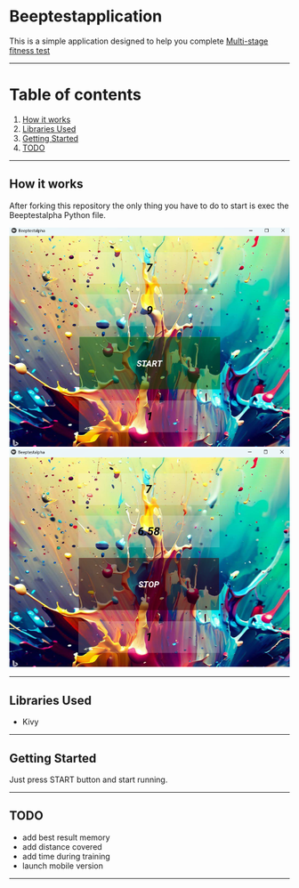 # Beeptestapplication

This is a simple application designed to help you complete [Multi-stage fitness test](https://en.wikipedia.org/wiki/Multi-stage_fitness_test)

---
# Table of contents
1. [How it works](#how-it-works)
2. [Libraries Used](#libraries-used)
3. [Getting Started](#getting-started)
4. [TODO](#todo)
---
## How it works
After forking this repository the only thing you have to do to start is exec the Beeptestalpha Python file.

![START](1.png)
![STOP](2.png)

---

## Libraries Used
- Kivy

---
## Getting Started
Just press START button and start running.

---
## TODO
* add best result memory
* add distance covered
* add time during training
* launch mobile version

---
